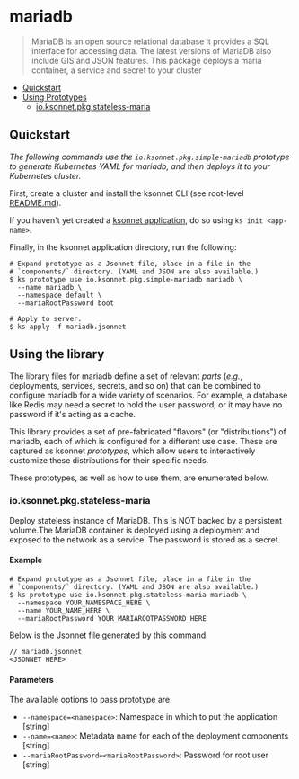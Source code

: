 # mariadb

> MariaDB is an open source relational database it provides a SQL interface for accessing data. The latest versions of MariaDB also include GIS and JSON features. This package deploys a maria container, a service and secret to your cluster

* [Quickstart](#quickstart)
* [Using Prototypes](#using-prototypes)
  * [io.ksonnet.pkg.stateless-maria](#io.ksonnet.pkg.stateless-maria)

## Quickstart

*The following commands use the `io.ksonnet.pkg.simple-mariadb` prototype to generate Kubernetes YAML for mariadb, and then deploys it to your Kubernetes cluster.*

First, create a cluster and install the ksonnet CLI (see root-level [README.md](rootReadme)).

If you haven't yet created a [ksonnet application](linkToSomewhere), do so using `ks init <app-name>`.

Finally, in the ksonnet application directory, run the following:

```shell
# Expand prototype as a Jsonnet file, place in a file in the
# `components/` directory. (YAML and JSON are also available.)
$ ks prototype use io.ksonnet.pkg.simple-mariadb mariadb \
  --name mariadb \
  --namespace default \
  --mariaRootPassword boot

# Apply to server.
$ ks apply -f mariadb.jsonnet
```

## Using the library

The library files for mariadb define a set of relevant *parts* (_e.g._, deployments, services, secrets, and so on) that can be combined to configure mariadb for a wide variety of scenarios. For example, a database like Redis may need a secret to hold the user password, or it may have no password if it's acting as a cache.

This library provides a set of pre-fabricated "flavors" (or "distributions") of mariadb, each of which is configured for a different use case. These are captured as ksonnet *prototypes*, which allow users to interactively customize these distributions for their specific needs.

These prototypes, as well as how to use them, are enumerated below.

### io.ksonnet.pkg.stateless-maria

Deploy stateless instance of MariaDB. This is NOT backed by a persistent volume.The MariaDB container is deployed using a deployment and exposed to the
network as a service. The password is stored as a secret.

#### Example

```shell
# Expand prototype as a Jsonnet file, place in a file in the
# `components/` directory. (YAML and JSON are also available.)
$ ks prototype use io.ksonnet.pkg.stateless-maria mariadb \
  --namespace YOUR_NAMESPACE_HERE \
  --name YOUR_NAME_HERE \
  --mariaRootPassword YOUR_MARIAROOTPASSWORD_HERE
```

Below is the Jsonnet file generated by this command.

```
// mariadb.jsonnet
<JSONNET HERE>
```

#### Parameters

The available options to pass prototype are:

* `--namespace=<namespace>`: Namespace in which to put the application [string]
* `--name=<name>`: Metadata name for each of the deployment components [string]
* `--mariaRootPassword=<mariaRootPassword>`: Password for root user [string]


[rootReadme]: https://github.com/ksonnet/mixins
